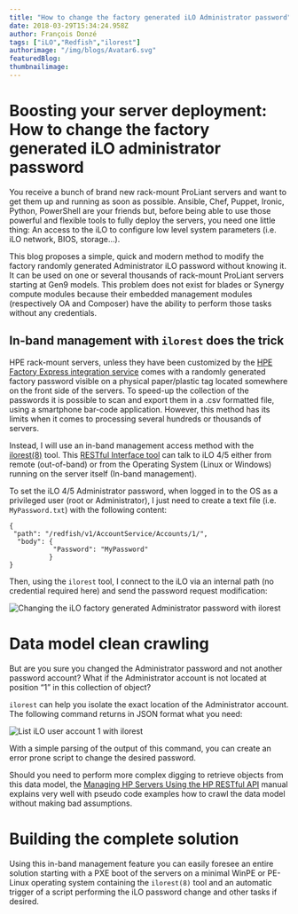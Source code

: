 ```yaml
---
title: "How to change the factory generated iLO Administrator password"
date: 2018-03-29T15:34:24.958Z
author: François Donzé 
tags: ["iLO","Redfish","ilorest"]
authorimage: "/img/blogs/Avatar6.svg"
featuredBlog:
thumbnailimage:
---
```

# Boosting your server deployment: How to change the factory generated iLO administrator password


You receive a bunch of brand new rack-mount ProLiant servers and want to get them up and running as soon as possible. Ansible, Chef, Puppet, Ironic, Python, PowerShell are your friends but, before being able to use those powerful and flexible tools to fully deploy the servers, you need one little thing: An access to the iLO to configure low level system parameters (i.e. iLO network, BIOS, storage…).

This blog proposes a simple, quick and modern method to modify the factory randomly generated Administrator iLO password without knowing it. It can be used on one or several thousands of rack-mount ProLiant servers starting at Gen9 models. This problem does not exist for blades or Synergy compute modules because their embedded management modules (respectively OA and Composer) have the ability to perform those tasks without any credentials.

## In-band management with `ilorest` does the trick

HPE rack-mount servers, unless they have been customized by the [HPE Factory Express integration service](https://www.hpe.com/us/en/services/factory-express.html) comes with a randomly generated factory password visible on a physical paper/plastic tag located somewhere on the front side of the servers. To speed-up the collection of the passwords it is possible to scan and export them in a .csv formatted file, using a smartphone bar-code application. However, this method has its limits when it comes to processing several hundreds or thousands of servers.

Instead, I will use an in-band management access method with the [ilorest(8)](http://www.hpe.com/info/resttool) tool. This [RESTful Interface tool](http://www.hpe.com/info/resttool) can talk to iLO 4/5 either from remote (out-of-band) or from the Operating System (Linux or Windows) running on the server itself (In-band management).

To set the iLO 4/5 Administrator password, when logged in to the OS as a privileged user (root or Administrator), I just need to create a text file (i.e. `MyPassword.txt`) with the following content:


~~~
{
 "path": "/redfish/v1/AccountService/Accounts/1/",
  "body": {
           "Password": "MyPassword"
          }
}
~~~

Then, using the `ilorest` tool, I connect to the iLO via an internal path (no credential required here) and send the password request modification:

![Changing the iLO factory generated Administrator password with ilorest](https://redfish-lab.sourceforge.io/media/redfish-wiki/how-to-change-factory-generated-password/1-change-password-with-ilorest.png)

# Data model clean crawling

But are you sure you changed the Administrator password and not another password account? What if the Administrator account is not located at position “1” in this collection of object?

`ilorest` can help you isolate the exact location of the Administrator account. The following command returns in JSON format what you need:

![List iLO user account 1 with ilorest](https://redfish-lab.sourceforge.io/media/redfish-wiki/how-to-change-factory-generated-password/2-ilorest-list-manager-account.png)

With a simple parsing of the output of this command, you can create an error prone script to change the desired password.

Should you need to perform more complex digging to retrieve objects from this data model, the [Managing HP Servers Using the HP RESTful API](http://h20564.www2.hpe.com/hpsc/doc/public/display?docId=c04423967) manual explains very well with pseudo code examples how to crawl the data model without making bad assumptions.

# Building the complete solution
Using this in-band management feature you can easily foresee an entire solution starting with a PXE boot of the servers on a minimal WinPE or PE-Linux operating system containing the `ilorest(8)` tool and an automatic trigger of a script performing the iLO password change and other tasks if desired.
